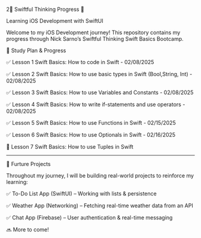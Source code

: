 2📌 Swiftful Thinking Progress 🚀

Learning iOS Development with SwiftUI

Welcome to my iOS Development journey! This repository contains my progress through Nick Sarno’s Swiftful Thinking Swift Basics Bootcamp.


📅 Study Plan & Progress


✅ Lesson 1	Swift Basics: How to code in Swift	- 02/08/2025

✅ Lesson 2	Swift Basics: How to use basic types in Swift (Bool,String, Int) - 02/08/2025

✅ Lesson 3	Swift Basics: How to use Variables and Constants -	02/08/2025

✅ Lesson 4	Swift Basics: How to write if-statements and use operators -	02/08/2025

✅ Lesson 5	Swift Basics: How to use Functions in Swift - 02/15/2025

✅ Lesson 6	Swift Basics: How to use Optionals in Swift - 02/16/2025

🔄 Lesson 7	Swift Basics: How to use Tuples in Swift

_________

📂 Furture Projects

Throughout my journey, I will be building real-world projects to reinforce my learning:

✅ To-Do List App (SwiftUI) – Working with lists & persistence

✅ Weather App (Networking) – Fetching real-time weather data from an API

✅ Chat App (Firebase) – User authentication & real-time messaging

🔜 More to come!


